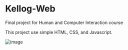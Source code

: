 # Kellog-Web
Final project for Human and Computer Interaction course

This project use simple HTML, CSS, and Javascript.

![image](https://github.com/user-attachments/assets/266acc57-2fa1-43de-9471-c4c0b41a1ab1)
